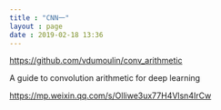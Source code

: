 ```yaml
---
title : "CNN一"
layout : page
date : 2019-02-18 13:36
---
```






https://github.com/vdumoulin/conv_arithmetic

A guide to convolution arithmetic for deep learning

https://mp.weixin.qq.com/s/Olliwe3ux77H4Vlsn4IrCw
